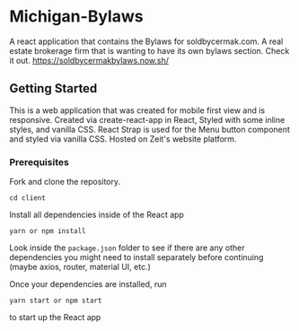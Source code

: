 # Michigan-Bylaws
A react application that contains the Bylaws for soldbycermak.com. A real estate brokerage firm that is wanting to have its own bylaws section. Check it out. https://soldbycermakbylaws.now.sh/

## Getting Started
This is a web application that was created for mobile first view and is responsive. Created via create-react-app in React, Styled with some inline styles, and vanilla CSS. React Strap is used for the Menu button component and styled via vanilla CSS. Hosted on Zeit's website platform. 

### Prerequisites

Fork and clone the repository. 

```
cd client
```

Install all dependencies inside of the React app

```
yarn or npm install
```

Look inside the ```package.json``` folder to see if there are any other dependencies you might need to install separately before continuing (maybe axios, router, material UI, etc.)

Once your dependencies are installed, run
```
yarn start or npm start
```
to start up the React app



